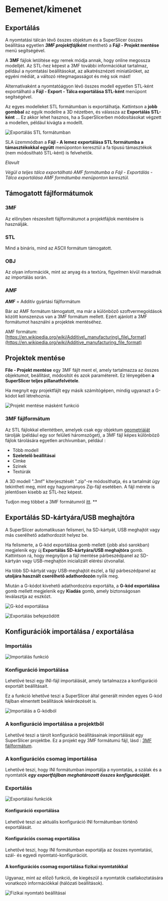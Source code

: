 # Bemenet/kimenet

## Exportálás

A nyomtatási tálcán lévő összes objektum és a SuperSlicer összes beállítása egyetlen _**3MF projektfájlként**_ menthető a **Fájl - Projekt mentése** menü segítségével.

A **3MF** fájlok letöltése egy remek módja annak, hogy online megossza modelljét. Az STL-hez képest a 3MF további információkat tartalmaz, például a nyomtatási beállításokat, az alkatrésznézeti miniatűröket, az egyéni médiát, a változó rétegmagasságot és még sok mást!

Alternatívaként a nyomtatóágyon lévő összes modell egyetlen STL-ként exportálható a **Fájl - Export - Tálca exportálása STL-ként** menüpont segítségével.

Az egyes modelleket STL formátumban is exportálhatja. Kattintson a **jobb gombbal** az egyik modellre a 3D nézetben, és válassza az **Exportálás STL-ként** ... Ez akkor lehet hasznos, ha a SuperSlicerben módosításokat végzett a modellen, például kivágta a modellt.

![Export&#xE1;l&#xE1;s STL form&#xE1;tumban](.gitbook/assets/08001.jpg)

SLA üzemmódban a **Fájl - A lemez exportálása STL formátumba a támasztékokkal együtt** menüponton keresztül a fa típusú támasztékok \(nem módosítható STL-ként\) is felvehetők.

_Elavult_

_Végül a teljes tálca exportálható AMF formátumba a Fájl - Exportálás - Tálca exportálása AMF formátumba menüponton keresztül._

## Támogatott fájlformátumok

### 3MF

Az előnyben részesített fájlformátumot a projektfájlok mentésére is használják.

### STL

Mind a bináris, mind az ASCII formátum támogatott.

### OBJ

Az olyan információk, mint az anyag és a textúra, figyelmen kívül maradnak az importálás során.

### AMF

_**AMF**_ = Additív gyártási fájlformátum

Bár az AMF formátum támogatott, ma már a különböző szoftvermegoldások között konszenzus van a 3MF formátum mellett. Ezért ajánlott a 3MF formátumot használni a projektek mentéséhez.

AMF formátum: [https://en.wikipedia.org/wiki/Additive\_manufacturing\_file\_format](https://en.wikipedia.org/wiki/Additive_manufacturing_file_format)

## Projektek mentése

**File - Projekt mentése** egy 3MF fájlt ment el, amely tartalmazza az összes objektumot, beállítást, módosítót és azok paramétereit. Ez lényegében **a SuperSlicer teljes pillanatfelvétele**.

Ha megnyit egy projektfájlt egy másik számítógépen, mindig ugyanazt a G-kódot kell létrehoznia.

![Projekt ment&#xE9;se m&#xE1;sk&#xE9;nt funkci&#xF3;](.gitbook/assets/08002.jpg)

### 3MF fájlformátum

Az STL fájlokkal ellentétben, amelyek csak egy objektum [geometriáját](http://www.fabbers.com/tech/STL_Format) tárolják \(például egy sor felületi háromszöget\), a 3MF fájl képes különböző fájlok tárolására egyetlen archívumban, például :

* Több modell
* **Szeletelő beállításai**
* Címke
* Színek
* Textúrák

A 3D modell ".3mf" kiterjesztését ".zip"-re módosíthatja, és a tartalmát úgy tekintheti meg, mint egy hagyományos Zip-fájl esetében. A fájl mérete is jelentősen kisebb az STL-hez képest.

Tudjon meg többet a 3MF formátumról [itt](https://3mf.io/). \*\*

## Exportálás SD-kártyára/USB meghajtóra

A SuperSlicer automatikusan felismeri, ha SD-kártyát, USB meghajtót vagy más cserélhető adathordozót helyez be.

Ha felismerte, a G-kód exportálása gomb mellett \(jobb alsó sarokban\) megjelenik egy új **Exportálás SD-kártyára/USB meghajtóra** gomb. Kattintson rá, hogy megnyíljon a fájl mentése párbeszédpanel az SD-kártyán vagy USB-meghajtón inicializált elérési útvonallal.

Ha több SD-kártyát vagy USB-meghajtót észlel, a fájl párbeszédpanel az **utoljára használt cserélhető adathordozón** nyílik meg.

Miután a G-kódot kivehető adathordozóra exportálta, a **G-kód exportálása** gomb mellett megjelenik egy **Kiadás** gomb, amely biztonságosan leválasztja az eszközt.

![G-k&#xF3;d export&#xE1;l&#xE1;sa](.gitbook/assets/08003.jpg)

![Export&#xE1;l&#xE1;s befejez&#x151;d&#xF6;tt](.gitbook/assets/08004%20%281%29.jpg)

## Konfigurációk importálása / exportálása

### Importálás

![Import&#xE1;l&#xE1;s funkci&#xF3;](.gitbook/assets/08005.jpg)

### Konfiguráció importálása

Lehetővé teszi egy INI-fájl importálását, amely tartalmazza a konfiguráció exportált beállításait.

Ez a funkció lehetővé teszi a SuperSlicer által generált minden egyes G-kód fájlban elmentett beállítások lekérdezését is.

![Import&#xE1;l&#xE1;s a G-k&#xF3;db&#xF3;l](.gitbook/assets/08006.jpg)

### A konfiguráció importálása a projektből

Lehetővé teszi a tárolt konfiguráció beállításainak importálását egy SuperSlicer projektbe. Ez a projekt egy 3MF formátumú fájl, lásd : [3MF fájlformátum](../input_output/input_output.md#3MF%20fájlformátum).

### A konfigurációs csomag importálása

Lehetővé teszi, hogy INI formátumban importálja a nyomtatás, a szálak és a nyomtatók _**egy exportfájlban meghatározott összes konfigurációját**_.

### Exportálás

![Export&#xE1;l&#xE1;si funkci&#xF3;k](.gitbook/assets/08007.jpg)

#### Konfiguráció exportálása

Lehetővé teszi az aktuális konfiguráció INI formátumban történő exportálását.

#### Konfigurációs csomag exportálása

Lehetővé teszi, hogy INI formátumban exportálja az összes nyomtatási, szál- és egyedi nyomtató-konfigurációt.

#### A konfigurációs csomag exportálása fizikai nyomtatókkal

Ugyanaz, mint az előző funkció, de kiegészül a nyomtatók csatlakoztatására vonatkozó információkkal \(hálózati beállítások\).

![Fizikai nyomtat&#xF3; be&#xE1;ll&#xED;t&#xE1;sai](.gitbook/assets/08008.jpg)

